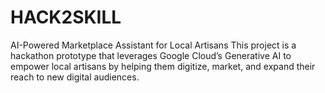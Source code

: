 # HACK2SKILL
AI-Powered Marketplace Assistant for Local Artisans This project is a hackathon prototype that leverages Google Cloud’s Generative AI to empower local artisans by helping them digitize, market, and expand their reach to new digital audiences.
